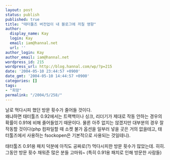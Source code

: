 ```yaml
---
layout: post
status: publish
published: true
title: "태터툴즈 버전업이 내 블로그에 끼칠 영향"
author:
  display_name: Kay
  login: Kay
  email: iam@hannal.net
  url: ''
author_login: Kay
author_email: iam@hannal.net
wordpress_id: 215
wordpress_url: http://blog.hannal.com/wp/?p=215
date: '2004-05-10 23:44:57 +0900'
date_gmt: '2004-05-10 14:44:57 +0900'
categories: []
tags:
- "희망"
permalink: "/2004/5/258/"
---
```

<p>날로 먹다시피 했던 방문 횟수가 줄어들 것이다.<br />
왜냐하면 태터툴즈 0.92에서는 트랙백이나 싱크, 리더기가 제대로 작동 안하는 경우의 확률이 0.91에 비해 줄어들었기 때문이다. 물론 아주 없지는 않겠지만 대부분의 경우 잘 작동할 것이다(php 컴파일할 때 소켓 불가 옵션을 일부러 넣을 곳은 거의 없을테고, 태터툴즈에서 사용하는 fsockopen은 기본적으로 사용되는 것일테니).</p>
<p>태터툴즈 0.91용 패치 덕분에 아직도 공짜로(?) 먹다시피한 방문 횟수가 많았는데. 히히. 그동안 방문 횟수 채워준 많은 분들 고마워~ (특히 0.91용 패치로 인해 방문한 사람들)</p>
